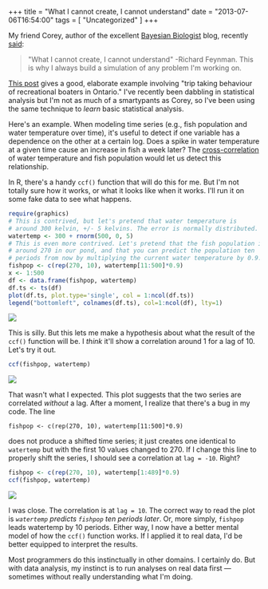 +++
title = "What I cannot create, I cannot understand"
date = "2013-07-06T16:54:00"
tags = [ "Uncategorized" ]
+++

My friend Corey, author of the excellent [Bayesian Biologist](http://bayesianbiologist.com) blog, recently [said](https://twitter.com/CjBayesian/status/350630554804305922):

> "What I cannot create, I cannot understand" -Richard Feynman. This is why I always build a simulation of any problem I'm working on.

[This post](http://bayesianbiologist.com/2012/08/10/simulation-the-modellers-laboratory/) gives a good, elaborate example involving "trip taking behaviour of recreational boaters in Ontario." I've recently been dabbling in statistical analysis but I'm not as much of a smartypants as Corey, so I've been using the same technique to *learn* basic statistical analysis.

Here's an example. When modeling time series (e.g., fish population and water temperature over time), it's useful to detect if one variable has a dependence on the other at a certain log. Does a spike in water temperature at a given time cause an increase in fish a week later? The [cross-correlation](https://en.wikipedia.org/wiki/Cross-correlation) of water temperature and fish population would let us detect this relationship.

In R, there's a handy `ccf()` function that will do this for me. But I'm not totally sure how it works, or what it looks like when it works. I'll run it on some fake data to see what happens.

```R
require(graphics)
# This is contrived, but let's pretend that water temperature is
# around 300 kelvin, +/- 5 kelvins. The error is normally distributed.
watertemp <- 300 + rnorm(500, 0, 5)
# This is even more contrived. Let's pretend that the fish population is
# around 270 in our pond, and that you can predict the population ten
# periods from now by multiplying the current water temperature by 0.9.
fishpop <- c(rep(270, 10), watertemp[11:500]*0.9)
x <- 1:500
df <- data.frame(fishpop, watertemp)
df.ts <- ts(df)
plot(df.ts, plot.type='single', col = 1:ncol(df.ts))
legend("bottomleft", colnames(df.ts), col=1:ncol(df), lty=1)
```

![](/img/what-i-cannot-create_files/what-i-cannot-create_fig_00.png)

This is silly. But this lets me make a hypothesis about what the result of the `ccf()` function will be. I *think* it'll show a correlation around 1 for a lag of 10. Let's try it out.

```R
ccf(fishpop, watertemp)
```

![](/img/what-i-cannot-create_files/what-i-cannot-create_fig_01.png)

That wasn't what I expected. This plot suggests that the two series are correlated *without* a lag. After a moment, I realize that there's a bug in my code. The line

```
fishpop <- c(rep(270, 10), watertemp[11:500]*0.9)
```

does not produce a shifted time series; it just creates one identical to `watertemp` but with the first 10 values changed to 270. If I change this line to properly shift the series, I should see a correlation at `lag = -10`. Right?

```R
fishpop <- c(rep(270, 10), watertemp[1:489]*0.9)
ccf(fishpop, watertemp)
```

![](/img/what-i-cannot-create_files/what-i-cannot-create_fig_02.png)


I was close. The correlation is at `lag = 10`. The correct way to read the plot is *`watertemp` predicts `fishpop` ten periods later*. Or, more simply, `fishpop` leads watertemp by 10 periods. Either way, I now have a better mental model of how the `ccf()` function works. If I applied it to real data, I'd be better equipped to interpret the results.

Most programmers do this instinctually in other domains. I certainly do. But with data analysis, my instinct is to run analyses on real data first &mdash; sometimes without really understanding what I'm doing.
